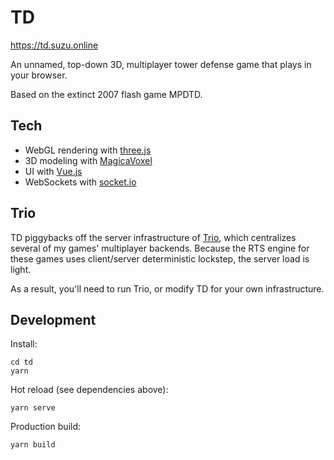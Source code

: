 # TD

https://td.suzu.online

An unnamed, top-down 3D, multiplayer tower defense game that plays in your browser.

Based on the extinct 2007 flash game MPDTD.

## Tech

- WebGL rendering with [three.js](https://threejs.org)
- 3D modeling with [MagicaVoxel](https://ephtracy.github.io)
- UI with [Vue.js](https://vuejs.org)
- WebSockets with [socket.io](https://socket.io)

## Trio

TD piggybacks off the server infrastructure of [Trio](https://github.com/ky-is/trio), which centralizes several of my games' multiplayer backends. Because the RTS engine for these games uses client/server deterministic lockstep, the server load is light.

As a result, you'll need to run Trio, or modify TD for your own infrastructure.

## Development

Install:
```console
cd td
yarn
```

Hot reload (see dependencies above):
```console
yarn serve
```

Production build:
```console
yarn build
```
